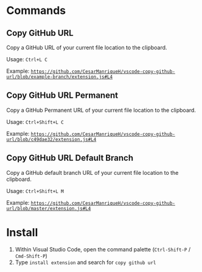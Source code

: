 # Commands

## Copy GitHub URL

Copy a GitHub URL of your current file location to the clipboard.

Usage: `Ctrl+L C`

Example: [`https://github.com/CesarManriqueH/vscode-copy-github-url/blob/example-branch/extension.js#L4`](https://github.com/CesarManriqueH/vscode-copy-github-url/blob/example-branch/extension.js#L4)

## Copy GitHub URL Permanent

Copy a GitHub Permanent URL of your current file location to the clipboard.

Usage: `Ctrl+Shift+L C`

Example: [`https://github.com/CesarManriqueH/vscode-copy-github-url/blob/c49dae32/extension.js#L4`](https://github.com/CesarManriqueH/vscode-copy-github-url/blob/c49dae32/extension.js#L4)

## Copy GitHub URL Default Branch

Copy a GitHub default branch URL of your current file location to the clipboard.

Usage: `Ctrl+Shift+L M`

Example: [`https://github.com/CesarManriqueH/vscode-copy-github-url/blob/master/extension.js#L4`](https://github.com/CesarManriqueH/vscode-copy-github-url/blob/master/extension.js#L4)

# Install

1. Within Visual Studio Code, open the command palette (`Ctrl-Shift-P` / `Cmd-Shift-P`)
2. Type `install extension` and search for `copy github url`
